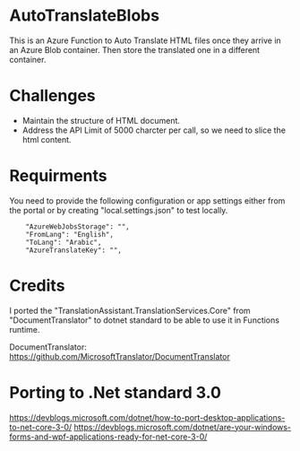 # AutoTranslateBlobs
This is an Azure Function to Auto Translate HTML files once they arrive in an Azure Blob container. Then store the translated one in a different container.

# Challenges
- Maintain the structure of HTML document.
- Address the API Limit of 5000 charcter per call, so we need to slice the html content.

# Requirments
You need to provide the following configuration or app settings either from the portal or by creating "local.settings.json" to test locally.
```
    "AzureWebJobsStorage": "",
    "FromLang": "English",
    "ToLang": "Arabic",
    "AzureTranslateKey": "",
```
# Credits
I ported the "TranslationAssistant.TranslationServices.Core" from "DocumentTranslator" to dotnet standard to be able to use it in Functions runtime.

DocumentTranslator: https://github.com/MicrosoftTranslator/DocumentTranslator

# Porting to .Net standard 3.0
https://devblogs.microsoft.com/dotnet/how-to-port-desktop-applications-to-net-core-3-0/
https://devblogs.microsoft.com/dotnet/are-your-windows-forms-and-wpf-applications-ready-for-net-core-3-0/
